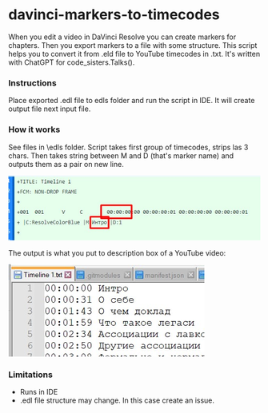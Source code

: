 # davinci-markers-to-timecodes
When you edit a video in DaVinci Resolve you can create markers for chapters. Then you export markers to a file with some structure. This script helps you  to convert it from  .eld file to YouTube timecodes in .txt. It's written with ChatGPT for code_sisters.Talks().

### Instructions
Place exported .edl file to edls folder and run the script in IDE. It will create output file next input file.

### How it works
See files in \edls folder. Script takes first group of timecodes, strips las 3 chars. Then takes string between M and D (that's marker name) and outputs them as a pair on new line.

![how timecodes are chosen](timecode-example.jpg)

The output is what you put to description box of a YouTube video:

![timecodes output](timecode-example-output.jpg)

### Limitations
- Runs in IDE
- .edl file structure may change. In this case create an issue.
